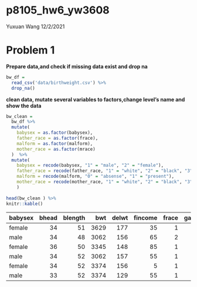 p8105\_hw6\_yw3608
================
Yuxuan Wang
12/2/2021

# Problem 1

**Prepare data,and check if missing data exist and drop na**

``` r
bw_df = 
  read_csv('data/birthweight.csv') %>% 
  drop_na()
```

**clean data, mutate several variables to factors,change level’s name
and show the data**

``` r
bw_clean = 
  bw_df %>% 
  mutate(
    babysex = as.factor(babysex),
    father_race = as.factor(frace),
    malform = as.factor(malform),
    mother_race = as.factor(mrace)
  )  %>%
  mutate(
    babysex = recode(babysex, "1" = "male", "2" = "female"),
    father_race = recode(father_race, "1" = "white", "2" = "black", "3" = "asian", "4" = "puertorican", "8" = "other", "9" = "unknown"), 
    malform = recode(malform, "0" = "absense", "1" = "present"),
    mother_race = recode(mother_race, "1" = "white", "2" = "black", "3" = "asian", "4" = "puertorican", "8" =   "other")
    ) 
 
head(bw_clean ) %>% 
knitr::kable()
```

| babysex | bhead | blength |  bwt | delwt | fincome | frace | gaweeks | malform | menarche | mheight | momage | mrace | parity | pnumlbw | pnumsga |    ppbmi | ppwt | smoken | wtgain | father\_race | mother\_race |
|:--------|------:|--------:|-----:|------:|--------:|------:|--------:|:--------|---------:|--------:|-------:|------:|-------:|--------:|--------:|---------:|-----:|-------:|-------:|:-------------|:-------------|
| female  |    34 |      51 | 3629 |   177 |      35 |     1 |    39.9 | absense |       13 |      63 |     36 |     1 |      3 |       0 |       0 | 26.27184 |  148 |      0 |     29 | white        | white        |
| male    |    34 |      48 | 3062 |   156 |      65 |     2 |    25.9 | absense |       14 |      65 |     25 |     2 |      0 |       0 |       0 | 21.34485 |  128 |      0 |     28 | black        | black        |
| female  |    36 |      50 | 3345 |   148 |      85 |     1 |    39.9 | absense |       12 |      64 |     29 |     1 |      0 |       0 |       0 | 23.56517 |  137 |      1 |     11 | white        | white        |
| male    |    34 |      52 | 3062 |   157 |      55 |     1 |    40.0 | absense |       14 |      64 |     18 |     1 |      0 |       0 |       0 | 21.84508 |  127 |     10 |     30 | white        | white        |
| female  |    34 |      52 | 3374 |   156 |       5 |     1 |    41.6 | absense |       13 |      66 |     20 |     1 |      0 |       0 |       0 | 21.02642 |  130 |      1 |     26 | white        | white        |
| male    |    33 |      52 | 3374 |   129 |      55 |     1 |    40.7 | absense |       12 |      66 |     23 |     1 |      0 |       0 |       0 | 18.60030 |  115 |      0 |     14 | white        | white        |

